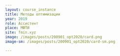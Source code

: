 ```yaml
---
layout: course_instance
title: Методы оптимизации
year: 2019
role: Ассистент
place: МФТИ
site: fmin.xyz
image: /images/posts/200901_opt2020/card.png
image-sm: /images/posts/200901_opt2020/card-sm.png

---
```

